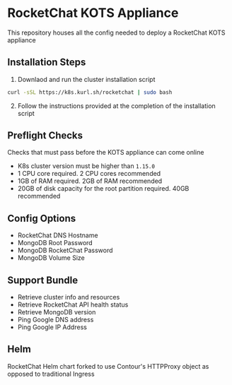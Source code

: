 # RocketChat KOTS Appliance
This repository houses all the config needed to deploy a RocketChat KOTS appliance

## Installation Steps

1. Downlaod and run the cluster installation script
```bash
curl -sSL https://k8s.kurl.sh/rocketchat | sudo bash
```
2. Follow the instructions provided at the completion of the installation script

## Preflight Checks
Checks that must pass before the KOTS appliance can come online
- K8s cluster version must be higher than `1.15.0`
- 1 CPU core required. 2 CPU cores recommended
- 1GB of RAM required. 2GB of RAM recommended
- 20GB of disk capacity for the root partition required. 40GB recommended

## Config Options
- RocketChat DNS Hostname
- MongoDB Root Password
- MongoDB RocketChat Password
- MongoDB Volume Size

## Support Bundle
- Retrieve cluster info and resources
- Retrieve RocketChat API health status
- Retrieve MongoDB version
- Ping Google DNS address
- Ping Google IP Address

## Helm
RocketChat Helm chart forked to use Contour's HTTPProxy object as opposed to traditional Ingress
